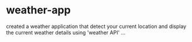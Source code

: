 # weather-app
 created a weather application that detect your current location and display the current weather details using 'weather API' ...
